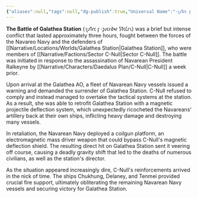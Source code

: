 ```yaml
---
{"aliases":null,"tags":null,"dg-publish":true,"Universal Name":"·𐑚𐑨𐑑𐑩𐑤 𐑝 ·𐑜𐑨𐑤𐑩𐑔𐑰𐑩 𐑕𐑑𐑱𐑖𐑩𐑯","permalink":"/narrative/concepts/history/battle-of-galathea-station/","dgPassFrontmatter":true}
---
```


**The Battle of Galathea Station** (·𐑚𐑨𐑑𐑩𐑤 𐑝 ·𐑜𐑨𐑤𐑩𐑔𐑰𐑩 𐑕𐑑𐑱𐑖𐑩𐑯) was a brief but intense conflict that lasted approximately three hours, fought between the forces of the Navareo Navy and the defenders of [[Narrative/Locations/Worlds/Galathea Station\|Galathea Station]], who were members of [[Narrative/Factions/Sector C-Null\|Sector C-Null]]. The battle was initiated in response to the assassination of Navarean President Ralkeyne by [[Narrative/Characters/Daedalus Plan/C-Null\|C-Null]] a week prior.

Upon arrival at the Galathea AO, a fleet of Navarean Navy vessels issued a warning and demanded the surrender of Galathea Station. C-Null refused to comply and instead managed to overtake the tactical systems at the station. As a result, she was able to retrofit Galathea Station with a magnetic projectile deflection system, which unexpectedly ricocheted the Navareans' artillery back at their own ships, inflicting heavy damage and destroying many vessels.

In retaliation, the Navarean Navy deployed a coilgun platform, an electromagnetic mass driver weapon that could bypass C-Null's magnetic deflection shield. The resulting direct hit on Galathea Station sent it veering off course, causing a deadly gravity shift that led to the deaths of numerous civilians, as well as the station's director.

As the situation appeared increasingly dire, C-Null's reinforcements arrived in the nick of time. The ships Chukhung, Delaney, and Tenmei provided crucial fire support, ultimately obliterating the remaining Navarean Navy vessels and securing victory for Galathea Station.